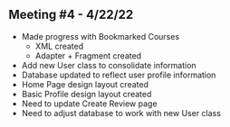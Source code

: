 ## Meeting #4 - 4/22/22

- Made progress with Bookmarked Courses
  - XML created
  - Adapter + Fragment created
- Add new User class to consolidate information
- Database updated to reflect user profile information
- Home Page design layout created
- Basic Profile design layout created
- Need to update Create Review page
- Need to adjust database to work with new User class
